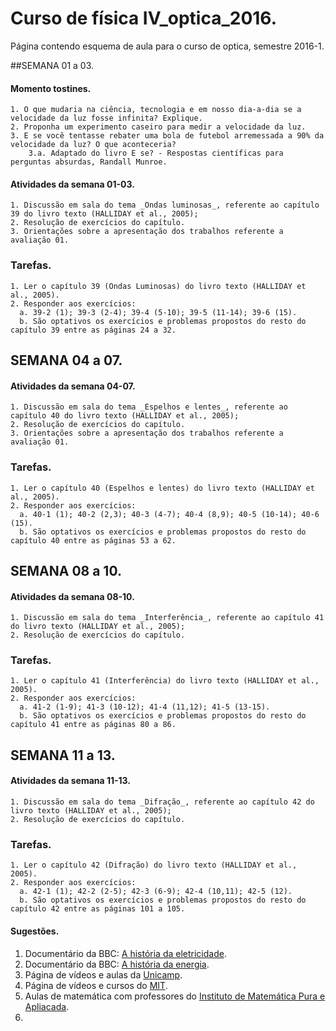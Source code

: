 # Curso de física IV_optica_2016.

Página contendo esquema de aula para o curso de optica, semestre 2016-1.

##SEMANA 01 a 03.

#### Momento tostines.

    1. O que mudaria na ciência, tecnologia e em nosso dia-a-dia se a velocidade da luz fosse infinita? Explique.
    2. Proponha um experimento caseiro para medir a velocidade da luz.
    3. E se você tentasse rebater uma bola de futebol arremessada a 90% da velocidade da luz? O que aconteceria? 
        3.a. Adaptado do livro E se? - Respostas científicas para perguntas absurdas, Randall Munroe.  

#### Atividades da semana 01-03.

    1. Discussão em sala do tema _Ondas luminosas_, referente ao capítulo 39 do livro texto (HALLIDAY et al., 2005);
    2. Resolução de exercícios do capítulo.
    3. Orientações sobre a apresentação dos trabalhos referente a avaliação 01.

### Tarefas.

    1. Ler o capítulo 39 (Ondas Luminosas) do livro texto (HALLIDAY et al., 2005).
    2. Responder aos exercícios:
      a. 39-2 (1); 39-3 (2-4); 39-4 (5-10); 39-5 (11-14); 39-6 (15).
      b. São optativos os exercícios e problemas propostos do resto do capítulo 39 entre as páginas 24 a 32. 
      
## SEMANA 04 a 07.

#### Atividades da semana 04-07.

    1. Discussão em sala do tema _Espelhos e lentes_, referente ao capítulo 40 do livro texto (HALLIDAY et al., 2005);
    2. Resolução de exercícios do capítulo.
    3. Orientações sobre a apresentação dos trabalhos referente a avaliação 01.

### Tarefas.

    1. Ler o capítulo 40 (Espelhos e lentes) do livro texto (HALLIDAY et al., 2005).
    2. Responder aos exercícios:
      a. 40-1 (1); 40-2 (2,3); 40-3 (4-7); 40-4 (8,9); 40-5 (10-14); 40-6 (15).
      b. São optativos os exercícios e problemas propostos do resto do capítulo 40 entre as páginas 53 a 62.
      
## SEMANA 08 a 10.

#### Atividades da semana 08-10.

    1. Discussão em sala do tema _Interferência_, referente ao capítulo 41 do livro texto (HALLIDAY et al., 2005);
    2. Resolução de exercícios do capítulo.

### Tarefas.

    1. Ler o capítulo 41 (Interferência) do livro texto (HALLIDAY et al., 2005).
    2. Responder aos exercícios:
      a. 41-2 (1-9); 41-3 (10-12); 41-4 (11,12); 41-5 (13-15).
      b. São optativos os exercícios e problemas propostos do resto do capítulo 41 entre as páginas 80 a 86.

## SEMANA 11 a 13.

#### Atividades da semana 11-13.

    1. Discussão em sala do tema _Difração_, referente ao capítulo 42 do livro texto (HALLIDAY et al., 2005);
    2. Resolução de exercícios do capítulo.

### Tarefas.

    1. Ler o capítulo 42 (Difração) do livro texto (HALLIDAY et al., 2005).
    2. Responder aos exercícios:
      a. 42-1 (1); 42-2 (2-5); 42-3 (6-9); 42-4 (10,11); 42-5 (12).
      b. São optativos os exercícios e problemas propostos do resto do capítulo 42 entre as páginas 101 a 105.

#### Sugestões.

  1. Documentário da BBC: [A história da eletricidade](https://www.youtube.com/watch?v=8NN880JDP8M).
  2. Documentário da BBC: [A história da energia](https://www.youtube.com/watch?v=D8BOEXtiyzI).
  3. Página de vídeos e aulas da [Unicamp](www.univesp.tv.br).
  4. Página de vídeos e cursos do [MIT](https://www.youtube.com/user/MIT/videos).
  5. Aulas de matemática com professores do [Instituto de Matemática Pura e Apliacada](https://www.youtube.com/channel/UCaFX7y4LgF1GtQlxWC__72g/search?query=trigonometria).
  6. 

